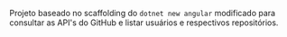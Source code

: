 Projeto baseado no scaffolding do `dotnet new angular` modificado para consultar as API's do GitHub e listar usuários e respectivos repositórios.
